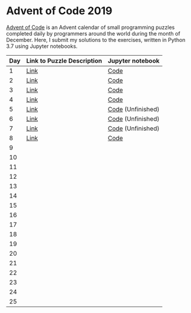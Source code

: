 # Advent of Code 2019
[Advent of Code](http://www.adventofcode.com) is an Advent calendar of small programming puzzles completed daily by programmers around the world during the month of December. Here, I submit my solutions to the exercises, written in Python 3.7 using Jupyter notebooks. 

| Day | Link to Puzzle Description                  | Jupyter notebook                                                                
|-----|---------------------------------------------|-------------------------------------------------------------------------------|
| 1   | [Link](https://adventofcode.com/2019/day/1) | [Code](https://github.com/mikeion/AdventofCode2019/blob/master/day1/day1.ipynb) 
| 2   | [Link](https://adventofcode.com/2019/day/2) | [Code](https://github.com/mikeion/AdventofCode2019/blob/master/day2/day2.ipynb)
| 3   | [Link](https://adventofcode.com/2019/day/3) | [Code](https://github.com/mikeion/AdventofCode2019/blob/master/day3/day3.ipynb)
| 4   | [Link](https://adventofcode.com/2019/day/4) | [Code](https://github.com/mikeion/AdventofCode2019/blob/master/day4/day4.ipynb)
| 5   | [Link](https://adventofcode.com/2019/day/5) | [Code](https://github.com/mikeion/AdventofCode2019/blob/master/day4/day5.ipynb) (Unfinished)
| 6   | [Link](https://adventofcode.com/2019/day/6) | [Code](https://github.com/mikeion/AdventofCode2019/blob/master/day4/day6.ipynb) (Unfinished)
| 7   | [Link](https://adventofcode.com/2019/day/7) | [Code](https://github.com/mikeion/AdventofCode2019/blob/master/day4/day7.ipynb) (Unfinished)
| 8   | [Link](https://adventofcode.com/2019/day/8) | [Code](https://github.com/mikeion/AdventofCode2019/blob/master/day8/day8.ipynb)
| 9   |
| 10  |
| 11  |
| 12  |
| 13  |
| 14  |
| 15  |
| 16  |
| 17  |
| 18  |
| 19  |
| 20  |
| 21  |
| 22  |
| 23  |
| 24  |
| 25  |
